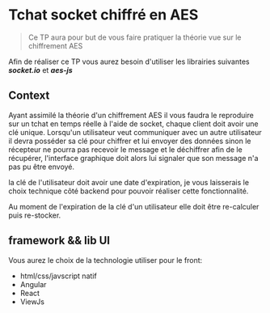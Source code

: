 # Tchat socket chiffré en AES

> Ce TP aura pour but de vous faire pratiquer la théorie vue sur le chiffrement AES

Afin de réaliser ce TP vous aurez besoin d'utiliser les librairies suivantes ***socket.io*** et ***aes-js*** 

## Context

Ayant assimilé la théorie d'un chiffrement AES il vous faudra le reproduire sur un tchat en temps réelle à l'aide de socket, chaque client doit avoir une clé unique.
Lorsqu'un utilisateur veut communiquer avec un autre utilisateur il devra posséder sa clé pour chiffrer et lui envoyer des données sinon le récepteur ne pourra pas
recevoir le message et le déchiffrer afin de le récupérer, l'interface graphique doit alors lui signaler que son message n'a pas pu être envoyé.

la clé de l'utilisateur doit avoir une date d'expiration, je vous laisserais le choix technique côté backend pour pouvoir réaliser cette fonctionnalité.

Au moment de l'expiration de la clé d'un utilisateur elle doit être re-calculer puis re-stocker.


## framework && lib UI

Vous aurez le choix de la technologie utiliser pour le front: 

- html/css/javscript natif
- Angular
- React
- ViewJs
